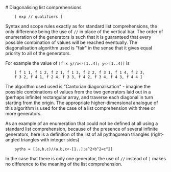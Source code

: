 # Diagonalising list comprehensions

        [ exp // qualifiers ]

Syntax and scope rules exactly as for standard list comprehensions,  the
only difference being the use of `//` in place of the vertical bar.  The
order of enumeration of the generators is such  that  it  is  guaranteed
that  every  possible  combination of values will be reached eventually.
The diagonalisation algorithm used is "fair" in the sense that it  gives
equal priority to all of the generators.

For example the value of `[f x y//x<-[1..4]; y<-[1..4]]` is

        [ f 1 1, f 1 2, f 2 1, f 1 3, f 2 2, f 3 1, f 1 4, f 2 3,
        f 3 2, f 4 1, f 2 4, f 3 3, f 4 2, f 3 4, f 4 3, f 4 4 ]

The algorithm used used is "Cantorian  diagonalisation"  -  imagine  the
possible  combinations  of  values from the two generators laid out in a
(perhaps infinite) rectangular array, and traverse each diagonal in turn
starting  from  the origin.  The appropriate higher-dimensional analogue
of this algorithm is used for the case  of  a  list  comprehension  with
three or more generators.

As an example of an enumeration that could not be defined at all using a
standard list comprehension, because of the presence of several infinite
generators, here  is  a  definition  of  the  list  of  all  pythagorean
triangles (right-angled triangles with integer sides)

        pyths = [(a,b,c)//a,b,c<-[1..];a^2+b^2=c^2]

In the case that there is only one generator, the use of `//` instead of
`|` makes no difference to the meaning of the list comprehension.
